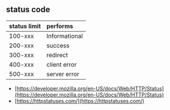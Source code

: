 ## status code

| status limit     | performs     |
| :------------- | :------------- |
| 100-xxx      | Informational     |
|200-xxx|success|
|300-xxx|redirect|
|400-xxx|client error|
|500-xxx|server error|

* [https://developer.mozilla.org/en-US/docs/Web/HTTP/Status](https://developer.mozilla.org/en-US/docs/Web/HTTP/Status)
* [https://httpstatuses.com/](https://httpstatuses.com/)

